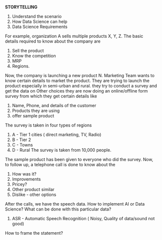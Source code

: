 **STORYTELLING**

1. Understand the scenario
2. How Data Science can help
3. Data Science Requirements

For example, organization A sells multiple products X, Y, Z. The basic details required to know about the company are 
1. Sell the product 
2. Know the competition 
3. MRP 
4. Regions. 

Now, the company is launching a new product N. Marketing Team wants to know certain details to market the product. They are trying to launch the product especially in semi-urban and rural. they try to conduct a survey and get the data on Other choices they are now doing an online/offline form survey from which they get certain details like
1. Name, Phone, and details of the customer
2. Products they are using
3. offer sample product 

The survey is taken in four types of regions
1. A - Tier 1 cities ( direct marketing, TV, Radio)
2. B - Tier 2
3. C - Towns
4. D - Rural
The survey is taken from 10,000 people.

The sample product has been given to everyone who did the survey. Now, to follow up, a telephone call is done to know about the
1. How was it?
2. Improvements 
3. Pricey?
4. Other product similar
5. Dislike - other options

After the calls, we have the speech data. How to implement AI or Data Science? What can be done with this particular data? 
1. ASR - Automatic Speech Recognition ( Noisy, Quality of data/sound not good)

How to frame the statement?